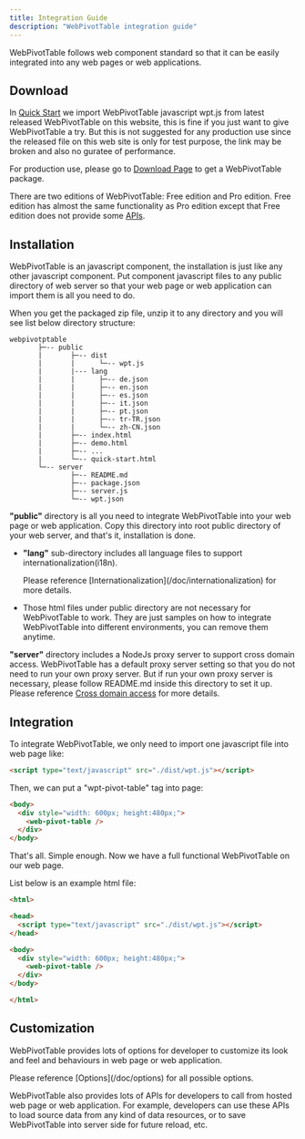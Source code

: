 ```yaml
---
title: Integration Guide
description: "WebPivotTable integration guide"
---
```


WebPivotTable follows web component standard so that it can be easily integrated into any web pages or web applications.

## Download

In [Quick Start](/doc/quick-start) we import WebPivotTable javascript wpt.js from latest released WebPivotTable on this website,
this is fine if you just want to give WebPivotTable a try. But this is not suggested for any production use since the released file on this web site 
is only for test purpose, the link may be broken and also no guratee of performance.
 
For production use, please go to [Download Page](/download) to get a WebPivotTable package.

There are two editions of WebPivotTable: Free edition and Pro edition.
Free edition has almost the same functionality as Pro edition except that Free edition does not provide some [APIs](/doc/apis). 

## Installation

WebPivotTable is an javascript component, the installation is just like any other javascript component.
Put component javascript files to any public directory of web server so that your web page or web application can
import them is all you need to do.

When you get the packaged zip file, unzip it to any directory and you will see list below directory structure:

```
webpivotptable
       ├─-- public
       |       ├─-- dist
       |       |      └─-- wpt.js
       |       |--- lang  
       |       |      ├─-- de.json
       |       |      ├─-- en.json
       |       |      ├─-- es.json
       |       |      ├─-- it.json
       |       |      ├─-- pt.json
       |       |      ├─-- tr-TR.json
       |       |      └─-- zh-CN.json
       |       ├─-- index.html
       |       ├─-- demo.html
       |       ├─-- ...
       |       └─-- quick-start.html
       └─-- server
               ├─-- README.md
               ├─-- package.json
               ├─-- server.js
               └─-- wpt.json

```
 
__"public"__ directory is all you need to integrate WebPivotTable into your web page or web application.
Copy this directory into root public directory of your web server, and that's it, installation is done.  

  * __"lang"__ sub-directory includes all language files to support internationalization(i18n). 
 
    <div class="Alert Alert--orange">
    Please reference [Internationalization](/doc/internationalization) for more details. 
    </div>

  * Those html files under public directory are not necessary for WebPivotTable to work. They are just samples on how to
   integrate WebPivotTable into different environments, you can remove them anytime.


__"server"__ directory includes a NodeJs proxy server to support cross domain access. WebPivotTable has a default
 proxy server setting so that you do not need to run your own proxy server. But if run your own proxy server is necessary, 
 please follow README.md inside this directory to set it up. 
Please reference [Cross domain access](/doc/cross-domain-access) for more details. 
 
 
## Integration
 
To integrate WebPivotTable, we only need to import one javascript file into web page like:

```html
<script type="text/javascript" src="./dist/wpt.js"></script>
```

Then, we can put a "wpt-pivot-table" tag into page:
```html
<body>
  <div style="width: 600px; height:480px;">
    <web-pivot-table />
  </div>
</body>
``` 
 
That's all. Simple enough. Now we have a full functional WebPivotTable on our web page.       
 
List below is an example html file:
```html
<html>

<head>
  <script type="text/javascript" src="./dist/wpt.js"></script>
</head>

<body>
  <div style="width: 600px; height:480px;">
    <web-pivot-table />
  </div>
</body>

</html>
```  
  
  
## Customization

WebPivotTable provides lots of options for developer to customize its look and feel and behaviours
in web page or web application.

<div class="Alert Alert--orange">
Please reference [Options](/doc/options) for all possible options.
</div>


WebPivotTable also provides lots of APIs for developers to call from hosted web page or web application.
For example, developers can use these APIs to load source data from any kind of data resources,
or to save WebPivotTable into server side for future reload, etc.




